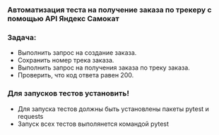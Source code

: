 ﻿### **Автоматизация теста на получение заказа по трекеру с помощью API Яндекс Самокат**

### **Задача:**

* Выполнить запрос на создание заказа.
* Сохранить номер трека заказа.
* Выполнить запрос на получения заказа по треку заказа.
* Проверить, что код ответа равен 200.


### **Для запусков тестов установить!**

* Для запуска тестов должны быть установлены пакеты pytest и requests
* Запуск всех тестов выполянется командой pytest